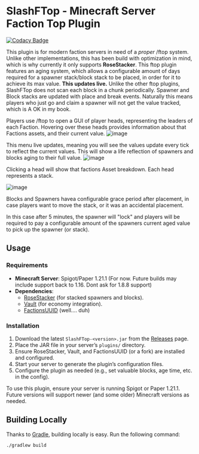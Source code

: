 # SlashFTop - Minecraft Server Faction Top Plugin
[![Codacy Badge](https://app.codacy.com/project/badge/Grade/e1094f350b29414ca369f5cd99687aff)](https://app.codacy.com/gh/BadgersMC/SlashFTop/dashboard?utm_source=gh&utm_medium=referral&utm_content=&utm_campaign=Badge_grade)

This plugin is for modern faction servers in need of a *proper* /ftop system. Unlike other implementations, this has been build with optimization in mind, which is why currently it only supports **RoseStacker**. This ftop plugin features an aging system, which allows a configurable amount of days required for a spawner stack/block stack to be placed, in order for it to achieve its max value. **This updates live.** Unlike the other ftop plugins, SlashFTop does not scan each block in a chunk periodically. Spawner and Block stacks are updated with place and break events. Naturally this means players who just go and claim a spawner will not get the value tracked, which is A OK in my book. 

Players use /ftop to open a GUI of player heads, representing the leaders of each Faction. Hovering over these heads provides information about that Factions assets, and their current value.
![image](https://github.com/user-attachments/assets/32e688e2-a1c2-48b9-9783-bb8c54ed57f4)

This menu live updates, meaning you will see the values update every tick to reflect the current values. This will show a life reflection of spawners and blocks aging to their full value.
![image](https://github.com/user-attachments/assets/d80d12e1-343e-4835-85bf-aa876f73c412)

Clicking a head will show that factions Asset breakdown. Each head represents a stack.

![image](https://github.com/user-attachments/assets/816b90d1-d419-414d-b482-857dfe3f8384)

Blocks and Spawners havea configurable grace period after placement, in case players want to move the stack, or it was an accidental placement.

In this case after 5 minutes, the spawner will "lock" and players will be required to pay a configurable amount of the spawners current aged value to pick up the spawner (or stack).


## Usage
### Requirements
- **Minecraft Server**: Spigot/Paper 1.21.1 (For now. Future builds may include support back to 1.16. Dont ask for 1.8.8 support)
- **Dependencies**:
  - [RoseStacker](https://modrinth.com/plugin/rosestacker) (for stacked spawners and blocks).
  - [Vault](https://www.spigotmc.org/resources/vault.34315/) (for economy integration).
  - [FactionsUUID](https://www.spigotmc.org/resources/factionsuuid.1035/) (well.... duh)

### Installation
1. Download the latest `SlashFTop-<version>.jar` from the [Releases](https://github.com/thegeekedgamer/SlashFTop/releases) page.
2. Place the JAR file in your server’s `plugins/` directory.
3. Ensure RoseStacker, Vault, and FactionsUUID (or a fork) are installed and configured.
4. Start your server to generate the plugin’s configuration files.
5. Configure the plugin as needed (e.g., set valuable blocks, age time, etc. in the config).


To use this plugin, ensure your server is running Spigot or Paper 1.21.1. Future versions will support newer (and some older) Minecraft versions as needed.

## Building Locally
Thanks to [Gradle](https://gradle.org/), building locally is easy. Run the following command:

```bash
./gradlew build
